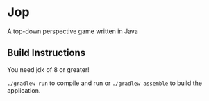 # Jop

A top-down perspective game written in Java

## Build Instructions

You need jdk of 8 or greater!

`./gradlew run` to compile and run or
`./gradlew assemble` to build the application.